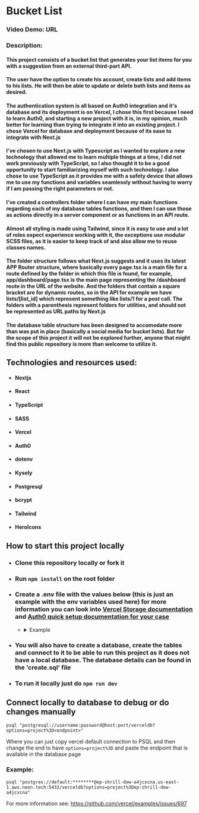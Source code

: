# Bucket List

### Video Demo: URL

### Description:

#### This project consists of a bucket list that generates your list items for you with a suggestion from an external third-part API.

#### The user have the option to create his account, create lists and add items to his lists. He will then be able to update or delete both lists and items as desired.

#### The authentication system is all based on Auth0 integration and it's database and its deployment is on Vercel, I chose this first because I need to learn Auth0, and starting a new project with it is, in my opinion, much better for learning than trying to integrate it into an existing project. I chose Vercel for database and deployment because of its ease to integrate with Next.js

#### I've chosen to use Next.js with Typescript as I wanted to explore a new technology that allowed me to learn multiple things at a time, I did not work previously with TypeScript, so I also thought it to be a good opportunity to start familiarizing myself with such technology. I also chose to use TypeScript as it provides me with a safety device that allows me to use my functions and variables seamlessly without having to worry if I am passing the right parameters or not.

#### I've created a controllers folder where I can have my main functions regarding each of my database tables functions, and then I can use those as actions directly in a server component or as functions in an API route.

#### Almost all styling is made using Tailwind, since it is easy to use and a lot of roles expect experience working with it, the exceptions use modular SCSS files, as it is easier to keep track of and also allow me to reuse classes names.

#### The folder structure follows what Next.js suggests and it uses its latest APP Router structure, where basically every page.tsx is a main file for a route defined by the folder in which this file is found, for example, app/dashboard/page.tsx is the main page representing the /dashboard route in the URL of the website. And the folders that contain a square bracket are for dynamic routes, so in the API for example we have lists/[list_id] which represent something like lists/1 for a post call. The folders with a parenthesis represent folders for utilities, and should not be represented as URL paths by Next.js

#### The database table structure has been designed to accomodate more than was put in place (basically a social media for bucket lists). But for the scope of this project it will not be explored further, anyone that might find this public repository is more than welcome to utilize it.

## Technologies and resources used:

- #### Nextjs
- #### React
- #### TypeScript
- #### SASS
- #### Vercel
- #### Auth0
- #### dotenv
- #### Kysely
- #### Postgresql
- #### bcrypt
- #### Tailwind
- #### HeroIcons

## How to start this project locally

- ### Clone this repository locally or fork it

- ### Run `npm install` on the root folder

- ### Create a .env file with the values below (this is just an example with the env variables used here) for more information you can look into [Vercel Storage documentation](https://vercel.com/docs/projects/environment-variables) and [Auth0 quick setup documentation for your case](https://auth0.com/docs/quickstarts)

  - <details>
      <summary>Example</summary>
      
      ```
      AUTH0_BASE_URL=""
      AUTH0_CLIENT_ID=""
      AUTH0_CLIENT_SECRET=""
      AUTH0_ISSUER_BASE_URL=""
      AUTH0_SECRET=""
      NX_DAEMON=""
      POSTGRES_DATABASE=""
      POSTGRES_PRISMA_URL=""
      POSTGRES_URL=""
      POSTGRES_URL_NON_POOLING=""
      POSTGRES_URL_NO_SSL=""
      POSTGRES_USER=""
      TURBO_REMOTE_ONLY=""
      TURBO_RUN_SUMMARY=""
      VERCEL=""
      VERCEL_ENV="development"
      VERCEL_GIT_COMMIT_AUTHOR_LOGIN=""
      VERCEL_GIT_COMMIT_AUTHOR_NAME=""
      VERCEL_GIT_COMMIT_MESSAGE=""
      VERCEL_GIT_COMMIT_REF=""
      VERCEL_GIT_COMMIT_SHA=""
      VERCEL_GIT_PREVIOUS_SHA=""
      VERCEL_GIT_PROVIDER=""
      VERCEL_GIT_PULL_REQUEST_ID=""
      VERCEL_GIT_REPO_ID=""
      VERCEL_GIT_REPO_OWNER=""
      VERCEL_GIT_REPO_SLUG=""
      VERCEL_URL=""
      NINJA_API_KEY=""
      ```
    </details>

- ### You will also have to create a database, create the tables and connect to it to be able to run this project as it does not have a local database. The database details can be found in the 'create.sql' file

- ### To run it locally just do `npm run dev`

## Connect locally to database to debug or do changes manually

`psql "postgresql://username:password@host:port/verceldb?options=project%3D<endpoint>"`

Where you can just copy vercel default connection to PSQL and then change the end to have `options=project%3D` and paste the endpoint that is available in the database page

### Example:

`psql "postgres://default:********@ep-shrill-dew-a4jcxcna.us-east-1.aws.neon.tech:5432/verceldb?options=project%3Dep-shrill-dew-a4jcxcna"`

For more information see:
https://github.com/vercel/examples/issues/697
